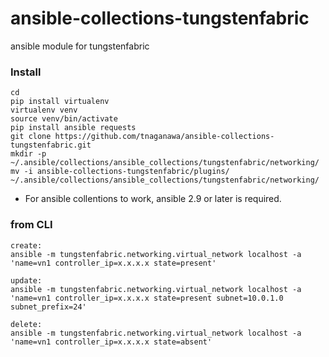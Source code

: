 # ansible-collections-tungstenfabric
ansible module for tungstenfabric


### Install
```
cd
pip install virtualenv
virtualenv venv
source venv/bin/activate
pip install ansible requests
git clone https://github.com/tnaganawa/ansible-collections-tungstenfabric.git
mkdir -p ~/.ansible/collections/ansible_collections/tungstenfabric/networking/
mv -i ansible-collections-tungstenfabric/plugins/ ~/.ansible/collections/ansible_collections/tungstenfabric/networking/
```

 - For ansible collentions to work, ansible 2.9 or later is required.

### from CLI
```
create:
ansible -m tungstenfabric.networking.virtual_network localhost -a 'name=vn1 controller_ip=x.x.x.x state=present'

update:
ansible -m tungstenfabric.networking.virtual_network localhost -a 'name=vn1 controller_ip=x.x.x.x state=present subnet=10.0.1.0 subnet_prefix=24'

delete:
ansible -m tungstenfabric.networking.virtual_network localhost -a 'name=vn1 controller_ip=x.x.x.x state=absent'
```

